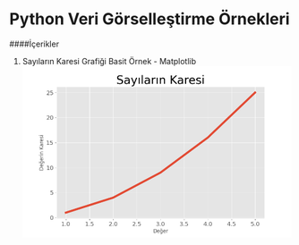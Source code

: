 # Python Veri Görselleştirme Örnekleri
####İçerikler
                
1. Sayıların Karesi Grafiği Basit Örnek - Matplotlib
![](https://raw.githubusercontent.com/oguzhnkrdg/Python-Veri-Gorsellestirme/main/Say%C4%B1lar%C4%B1n%20Karesi%20Grafi%C4%9Fi%20Basit%20%C3%96rnek%20-%20Matplotlib/Figure_1.png)                
